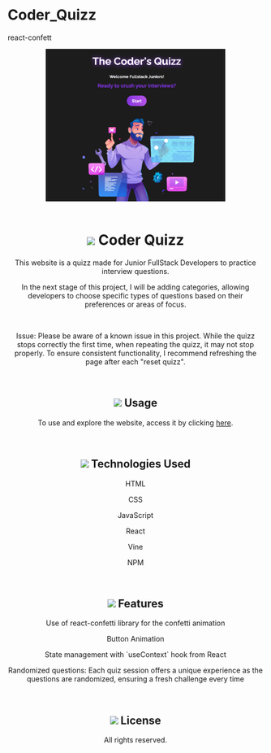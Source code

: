 # Coder_Quizz
react-confett
<br>
<div align="center">

<img style="height: 300px;" src="./template.png">
<br>
<br>

<h1>
  <img style="height:30px;" src="https://user-images.githubusercontent.com/105666041/235683240-4931fd0d-7bdb-4730-acdd-a708db350b07.png">
  Coder Quizz
  </h1>
<p>This website is a quizz made for Junior FullStack Developers to practice interview questions.</p>
  <p>In the next stage of this project, I will be adding categories, allowing developers to choose specific types of questions based on their preferences or areas of focus.</p>
 <br> <p>Issue: Please be aware of a known issue in this project. While the quizz stops correctly the first time, when repeating the quizz, it may not stop properly. To ensure consistent functionality, I recommend refreshing the page after each "reset quizz".</p>
<br>

<h2>
<img style="height: 30px;" src="https://user-images.githubusercontent.com/105666041/235691286-749350a6-fedb-4c0f-b41b-a1817179c5ff.png">
Usage
</h2>
<p>To use and explore the website, access it by clicking <a href="https://sarafreitas-dev.github.io/Coder_Quizz/">here</a>.</p>
<br>

<h2>
<img style="height: 30px;" src="https://user-images.githubusercontent.com/105666041/235691995-f3dda284-2f07-4237-b019-09934a3614a4.png">
Technologies Used</h2>
  <p>HTML</p>
  <p>CSS</p>
  <p>JavaScript</p>
  <p>React</p>
  <p>Vine</p>
  <p>NPM</p>
  <br>
  
<h2>
<img style="height: 30px;" src="https://user-images.githubusercontent.com/105666041/235689147-39b12362-9b9a-45de-a6c8-3a983cbbcca5.png">
Features
</h2>
  <p>Use of react-confetti library for the confetti animation</p>
  <p>Button Animation</p>
  <p>State management with `useContext` hook from React</p>
  <p> Randomized questions: Each quiz session offers a unique experience as the questions are randomized, ensuring a fresh challenge every time</p>
<br>


<h2>
<img style="height: 30px;" src="https://user-images.githubusercontent.com/105666041/235689595-6ac7966d-182c-4740-aad7-ff91433d37e2.png">
License
</h2>
<p>All rights reserved.</p>

</div>
